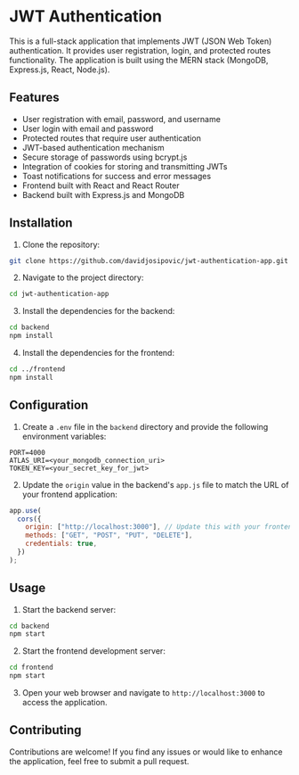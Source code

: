 # JWT Authentication

This is a full-stack application that implements JWT (JSON Web Token) authentication. It provides user registration, login, and protected routes functionality. The application is built using the MERN stack (MongoDB, Express.js, React, Node.js).

## Features

- User registration with email, password, and username
- User login with email and password
- Protected routes that require user authentication
- JWT-based authentication mechanism
- Secure storage of passwords using bcrypt.js
- Integration of cookies for storing and transmitting JWTs
- Toast notifications for success and error messages
- Frontend built with React and React Router
- Backend built with Express.js and MongoDB

## Installation

1. Clone the repository:

```bash
git clone https://github.com/davidjosipovic/jwt-authentication-app.git
```

2. Navigate to the project directory:

```bash
cd jwt-authentication-app
```

3. Install the dependencies for the backend:

```bash
cd backend
npm install
```

4. Install the dependencies for the frontend:

```bash
cd ../frontend
npm install
```

## Configuration

1. Create a `.env` file in the `backend` directory and provide the following environment variables:

```
PORT=4000
ATLAS_URI=<your_mongodb_connection_uri>
TOKEN_KEY=<your_secret_key_for_jwt>
```

2. Update the `origin` value in the backend's `app.js` file to match the URL of your frontend application:

```javascript
app.use(
  cors({
    origin: ["http://localhost:3000"], // Update this with your frontend URL
    methods: ["GET", "POST", "PUT", "DELETE"],
    credentials: true,
  })
);
```

## Usage

1. Start the backend server:

```bash
cd backend
npm start
```

2. Start the frontend development server:

```bash
cd frontend
npm start
```

3. Open your web browser and navigate to `http://localhost:3000` to access the application.

## Contributing

Contributions are welcome! If you find any issues or would like to enhance the application, feel free to submit a pull request.
